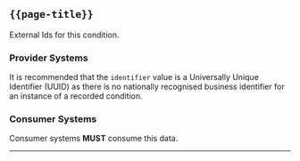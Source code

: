 ## <code>{{page-title}}</code>
External Ids for this condition.

### Provider Systems

It is recommended that the `identifier` value is a Universally Unique Identifier (UUID) as there is no nationally recognised business identifier for an instance of a recorded condition.

### Consumer Systems

Consumer systems **MUST** consume this data.

---
